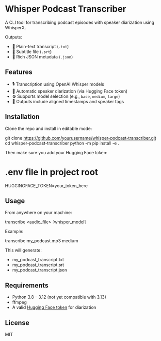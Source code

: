 # Whisper Podcast Transcriber

A CLI tool for transcribing podcast episodes with speaker diarization using WhisperX.

Outputs:

- 📝 Plain-text transcript (`.txt`)
- 💬 Subtitle file (`.srt`)
- 🧾 Rich JSON metadata (`.json`)

## Features

- 🎙️ Transcription using OpenAI Whisper models
- 🧠 Automatic speaker diarization (via Hugging Face token)
- ⚙️ Supports model selection (e.g., `base`, `medium`, `large`)
- 🧵 Outputs include aligned timestamps and speaker tags

## Installation

Clone the repo and install in editable mode:

git clone https://github.com/yourusername/whisper-podcast-transcriber.git
cd whisper-podcast-transcriber
python -m pip install -e .

Then make sure you add your Hugging Face token:

# .env file in project root

HUGGINGFACE_TOKEN=your_token_here

## Usage

From anywhere on your machine:

transcribe <audio_file> [whisper_model]

Example:

transcribe my_podcast.mp3 medium

This will generate:

- my_podcast_transcript.txt
- my_podcast_transcript.srt
- my_podcast_transcript.json

## Requirements

- Python 3.8 – 3.12 (not yet compatible with 3.13)
- ffmpeg
- A valid [Hugging Face token](https://huggingface.co/settings/tokens) for diarization

## License

MIT

